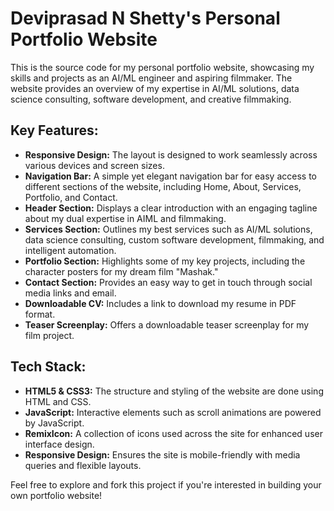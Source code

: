 # Deviprasad N Shetty's Personal Portfolio Website

This is the source code for my personal portfolio website, showcasing my skills and projects as an AI/ML engineer and aspiring filmmaker. The website provides an overview of my expertise in AI/ML solutions, data science consulting, software development, and creative filmmaking.

## Key Features:
- **Responsive Design:** The layout is designed to work seamlessly across various devices and screen sizes.
- **Navigation Bar:** A simple yet elegant navigation bar for easy access to different sections of the website, including Home, About, Services, Portfolio, and Contact.
- **Header Section:** Displays a clear introduction with an engaging tagline about my dual expertise in AIML and filmmaking.
- **Services Section:** Outlines my best services such as AI/ML solutions, data science consulting, custom software development, filmmaking, and intelligent automation.
- **Portfolio Section:** Highlights some of my key projects, including the character posters for my dream film "Mashak."
- **Contact Section:** Provides an easy way to get in touch through social media links and email.
- **Downloadable CV:** Includes a link to download my resume in PDF format.
- **Teaser Screenplay:** Offers a downloadable teaser screenplay for my film project.

## Tech Stack:
- **HTML5 & CSS3:** The structure and styling of the website are done using HTML and CSS.
- **JavaScript:** Interactive elements such as scroll animations are powered by JavaScript.
- **RemixIcon:** A collection of icons used across the site for enhanced user interface design.
- **Responsive Design:** Ensures the site is mobile-friendly with media queries and flexible layouts.

Feel free to explore and fork this project if you're interested in building your own portfolio website!
